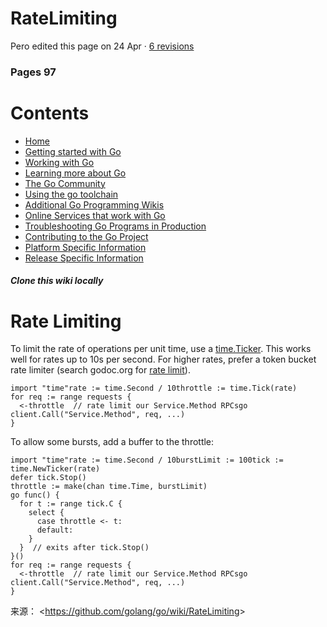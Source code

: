 

# RateLimiting

Pero edited this page on 24 Apr · [6 revisions](https://github.com/golang/go/wiki/RateLimiting/_history)

### 

###  Pages 97

# Contents

- [Home](https://github.com/golang/go/wiki/)
- [Getting started with Go](https://github.com/golang/go/wiki/#getting-started-with-go)
- [Working with Go](https://github.com/golang/go/wiki/#working-with-go)
- [Learning more about Go](https://github.com/golang/go/wiki/#learning-more-about-go)
- [The Go Community](https://github.com/golang/go/wiki/#the-go-community)
- [Using the go toolchain](https://github.com/golang/go/wiki/#using-the-go-toolchain)
- [Additional Go Programming Wikis](https://github.com/golang/go/wiki/#additional-go-programming-wikis)
- [Online Services that work with Go](https://github.com/golang/go/wiki/#online-services-that-work-with-go)
- [Troubleshooting Go Programs in Production](https://github.com/golang/go/wiki/#troubleshooting-go-programs-in-production)
- [Contributing to the Go Project](https://github.com/golang/go/wiki/#contributing-to-the-go-project)
- [Platform Specific Information](https://github.com/golang/go/wiki/#platform-specific-information)
- [Release Specific Information](https://github.com/golang/go/wiki/#release-specific-information)

##### Clone this wiki locally

# 

# Rate Limiting

To limit the rate of operations per unit time, use a [time.Ticker](http://golang.org/pkg/time/#NewTicker). This works well for rates up to 10s per second. For higher rates, prefer a token bucket rate limiter (search godoc.org for [rate limit](http://godoc.org/?q=rate+limit)).

```
import "time"rate := time.Second / 10throttle := time.Tick(rate)
for req := range requests {
  <-throttle  // rate limit our Service.Method RPCsgo client.Call("Service.Method", req, ...)
}
```

To allow some bursts, add a buffer to the throttle:

```
import "time"rate := time.Second / 10burstLimit := 100tick := time.NewTicker(rate)
defer tick.Stop()
throttle := make(chan time.Time, burstLimit)
go func() {
  for t := range tick.C {
    select {
      case throttle <- t:
      default:
    }
  }  // exits after tick.Stop()
}()
for req := range requests {
  <-throttle  // rate limit our Service.Method RPCsgo client.Call("Service.Method", req, ...)
}
```

来源： <<https://github.com/golang/go/wiki/RateLimiting>>

 

